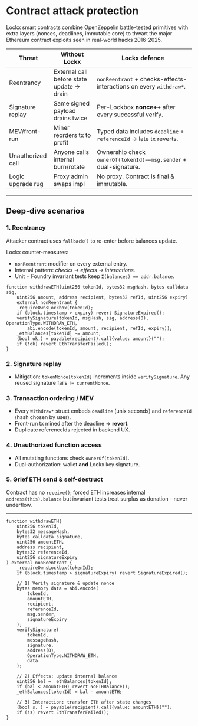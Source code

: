 # Contract attack protection

Lockx smart contracts combine OpenZeppelin battle-tested primitives with extra layers (nonces, deadlines, immutable core) to thwart the major Ethereum contract exploits seen in real-world hacks 2016-2025.

| Threat | Without Lockx | Lockx defence |
|--------|--------------|---------------|
| Reentrancy | External call before state update → drain | `nonReentrant` + checks-effects-interactions on every `withdraw*`. |
| Signature replay | Same signed payload drains twice | Per-Lockbox **nonce++** after every successful verify. |
| MEV/front-run | Miner reorders tx to profit | Typed data includes `deadline` + `referenceId` → late tx reverts. |
| Unauthorized call | Anyone calls internal burn/rotate | Ownership check `ownerOf(tokenId)==msg.sender` + dual-signature. |
| Logic upgrade rug | Proxy admin swaps impl | No proxy. Contract is final & immutable. |

---

## Deep-dive scenarios

### 1. Reentrancy

Attacker contract uses `fallback()` to re-enter before balances update.

Lockx counter-measures:

* `nonReentrant` modifier on every external entry.
* Internal pattern: *checks → effects → interactions*.
* Unit + Foundry invariant tests keep `Σ(balances) == addr.balance`.

```solidity
function withdrawETH(uint256 tokenId, bytes32 msgHash, bytes calldata sig,
    uint256 amount, address recipient, bytes32 refId, uint256 expiry)
    external nonReentrant {
    _requireOwnsLockbox(tokenId);
    if (block.timestamp > expiry) revert SignatureExpired();
    verifySignature(tokenId, msgHash, sig, address(0), OperationType.WITHDRAW_ETH,
        abi.encode(tokenId, amount, recipient, refId, expiry));
    _ethBalances[tokenId] -= amount;
    (bool ok,) = payable(recipient).call{value: amount}("");
    if (!ok) revert EthTransferFailed();
}
```

### 2. Signature replay

* Mitigation: `tokenNonce[tokenId]` increments inside `verifySignature`.  Any reused signature fails `!= currentNonce`.

### 3. Transaction ordering / MEV

* Every `Withdraw*` struct embeds `deadline` (unix seconds) and `referenceId` (hash chosen by user).
* Front-run tx mined after the deadline => **revert**.
* Duplicate referenceIds rejected in backend UX.

### 4. Unauthorized function access

* All mutating functions check `ownerOf(tokenId)`.
* Dual-authorization: wallet **and** Lockx key signature.

### 5. Grief ETH send & self-destruct

Contract has no `receive()`; forced ETH increases internal `address(this).balance` but invariant tests treat surplus as donation – never underflow.

---

```solidity
function withdrawETH(
    uint256 tokenId,
    bytes32 messageHash,
    bytes calldata signature,
    uint256 amountETH,
    address recipient,
    bytes32 referenceId,
    uint256 signatureExpiry
) external nonReentrant {
    _requireOwnsLockbox(tokenId);
    if (block.timestamp > signatureExpiry) revert SignatureExpired();

    // 1) Verify signature & update nonce
    bytes memory data = abi.encode(
        tokenId,
        amountETH,
        recipient,
        referenceId,
        msg.sender,
        signatureExpiry
    );
    verifySignature(
        tokenId,
        messageHash,
        signature,
        address(0),
        OperationType.WITHDRAW_ETH,
        data
    );

    // 2) Effects: update internal balance
    uint256 bal = _ethBalances[tokenId];
    if (bal < amountETH) revert NoETHBalance();
    _ethBalances[tokenId] = bal - amountETH;

    // 3) Interaction: transfer ETH after state changes
    (bool s, ) = payable(recipient).call{value: amountETH}("");
    if (!s) revert EthTransferFailed();
}
```

